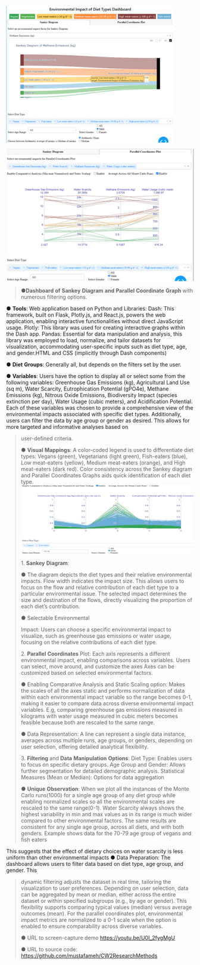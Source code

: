 <img src="./images/d2qoxbsp.png"
style="width:4.69792in;height:3.8125in" />

<img src="./images/2f2jk1lz.png"
style="width:5.47917in;height:3.6875in" />

> ●**Dashboard** **of** **Sankey** **Diagram** **and** **Parallel**
> **Coordinate** **Graph** with numerous filtering options.

● **Tools**: Web application based on Python and Libraries: Dash: This
framework, built on Flask, Plotly.js, and React.js, powers the web
application, enabling interactive functionalities without direct
JavaScript usage. Plotly: This library was used for creating interactive
graphs within the Dash app. Pandas: Essential for data manipulation and
analysis, this library was employed to load, normalize, and tailor
datasets for visualization, accommodating user-specific inputs such as
diet type, age, and gender.HTML and CSS (implicitly through Dash
components)

● **Diet** **Groups**: Generally all, but depends on the filters set by
the user.

● **Variables**: Users have the option to display all or select some
from the following variables: Greenhouse Gas Emissions (kg),
Agricultural Land Use (sq m), Water Scarcity, Eutrophication Potential
(gPO4e), Methane Emissions (kg), Nitrous Oxide Emissions, Biodiversity
Impact (species extinction per day), Water Usage (cubic meters), and
Acidification Potential. Each of these variables was chosen to provide a
comprehensive view of the environmental impacts associated with specific
diet types. Additionally, users can filter the data by age group or
gender as desired. This allows for more targeted and informative
analyses based on

> user-defined criteria.
>
> ● **Visual** **Mappings**: A color-coded legend is used to
> differentiate diet types: Vegans (green), Vegetarians (light green),
> Fish-eaters (blue), Low meat-eaters (yellow), Medium meat-eaters
> (orange), and High meat-eaters (dark red). Color consistency across
> the Sankey diagram and Parallel Coordinates Graphs aids quick
> identification of each diet type.<img src="./images/253yqmqu.png"
> style="width:5.46875in;height:1.91667in" />
>
> 1\. **Sankey** **Diagram**:
>
> ● The diagram depicts the diet types and their relative environmental
> impacts. Flow width indicates the impact size. This allows users to
> focus on the flow and relative contribution of each diet type to a
> particular environmental issue. The selected impact determines the
> size and destination of the flows, directly visualizing the proportion
> of each diet’s contribution.
>
> ● Selectable Environmental
>
> Impact: Users can choose a specific environmental impact to visualize,
> such as greenhouse gas emissions or water usage, focusing on the
> relative contributions of each diet type.
>
> 2\. **Parallel** **Coordinates** Plot: Each axis represents a
> different environmental impact, enabling comparisons across variables.
> Users can select, move around, and customize the axes Axes can be
> customized based on selected environmental factors.
>
> ● Enabling Comparative Analysis and Static Scaling option: Makes the
> scales of all the axes static and performs normalization of data
> within each environmental impact variable so the range becomes 0-1,
> making it easier to compare data across diverse environmental impact
> variables. E.g, comparing greenhouse gas emissions measured in
> kilograms with water usage measured in cubic meters becomes feasible
> because both are rescaled to the same range.
>
> ● Data Representation: A line can represent a single data instance,
> averages across multiple runs, age groups, or genders, depending on
> user selection, offering detailed analytical flexibility.
>
> 3\. **Filtering** and **Data** **Manipulation** **Options**: Diet
> Type: Enables users to focus on specific dietary groups. Age Group and
> Gender: Allows further segmentation for detailed demographic analysis.
> Statistical Measures (Mean or Median): Options for data aggregation
>
> ● **Unique** **Observation**: When we plot all the instances of the
> Monte Carlo runs(1000) for a single age group of any diet group while
> enabling normalized scales so all the environmental scales are
> rescaled to the same range(0-1). Water Scarcity always shows the
> highest variability in min and max values as in its range is much
> wider compared to other environmental factors. The same results are
> consistent for any single age group, across all diets, and with both
> genders. Example shows data for the 70-79 age group of vegans and fish
> eaters

This suggests that the effect of dietary choices on water scarcity is
less uniform than other environmental impacts ● Data Preparation: The
dashboard allows users to filter data based on diet type, age group, and
gender. This

> dynamic filtering adjusts the dataset in real time, tailoring the
> visualization to user preferences. Depending on user selection, data
> can be aggregated by mean or median, either across the entire dataset
> or within specified subgroups (e.g., by age or gender). This
> flexibility supports comparing typical values (median) versus average
> outcomes (mean). For the parallel coordinates plot, environmental
> impact metrics are normalized to a 0-1 scale when the option is
> enabled to ensure comparability across diverse variables.
>
> ● URL to screen-capture demo
> [<u>https://youtu.be/U0I_2fygMgU</u>](https://youtu.be/U0I_2fygMgU)
>
> ● URL to source code:
> [<u>https://github.com/mustafameh/CW2ResearchMethods</u>](https://github.com/mustafameh/CW2ResearchMethods)
